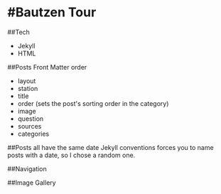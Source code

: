 #Bautzen Tour
===
##Tech
- Jekyll
- HTML

##Posts Front Matter order
- layout
- station
- title
- order (sets the post's sorting order in the category)
- image
- question
- sources
- categories

##Posts all have the same date
Jekyll conventions forces you to name posts with a date, so I chose a random one.

##Navigation

##Image Gallery